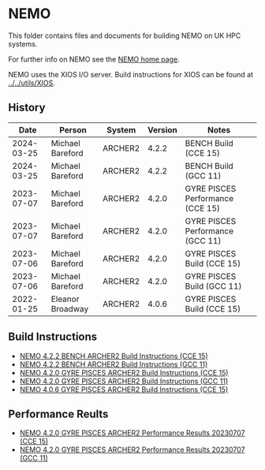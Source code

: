 NEMO
=====

This folder contains files and documents for building NEMO on UK HPC systems.

For further info on NEMO see the [NEMO home page](https://www.nemo-ocean.eu/).

NEMO uses the XIOS I/O server. Build instructions for XIOS can be found at
[../../utils/XIOS](../../utils/XIOS).

History
-------

 Date | Person | System | Version | Notes
 ---- | ------ | ------ | ------- | -----
 2024-03-25 | Michael Bareford | ARCHER2 | 4.2.2 | BENCH Build (CCE 15)
 2024-03-25 | Michael Bareford | ARCHER2 | 4.2.2 | BENCH Build (GCC 11)
 2023-07-07 | Michael Bareford | ARCHER2 | 4.2.0 | GYRE PISCES Performance (CCE 15)
 2023-07-07 | Michael Bareford | ARCHER2 | 4.2.0 | GYRE PISCES Performance (GCC 11)
 2023-07-06 | Michael Bareford | ARCHER2 | 4.2.0 | GYRE PISCES Build (CCE 15)
 2023-07-06 | Michael Bareford | ARCHER2 | 4.2.0 | GYRE PISCES Build (GCC 11)
 2022-01-25 | Eleanor Broadway | ARCHER2 | 4.0.6 | GYRE PISCES Build (CCE 15)

Build Instructions
------------------

* [NEMO 4.2.2 BENCH ARCHER2 Build Instructions (CCE 15)](build_nemo_4.2.2_bench_archer2_cce15.md)
* [NEMO 4.2.2 BENCH ARCHER2 Build Instructions (GCC 11)](build_nemo_4.2.2_bench_archer2_gcc11.md)
* [NEMO 4.2.0 GYRE PISCES ARCHER2 Build Instructions (CCE 15)](build_nemo_4.2.0_gyre_pisces_archer2_cce15.md)
* [NEMO 4.2.0 GYRE PISCES ARCHER2 Build Instructions (GCC 11)](build_nemo_4.2.0_gyre_pisces_archer2_gcc11.md)
* [NEMO 4.0.6 GYRE PISCES ARCHER2 Build Instructions (CCE 15)](build_nemo_4.0.6_gyre_pisces_archer2_cce15.md)

Performance Reults
------------------

* [NEMO 4.2.0 GYRE PISCES ARCHER2 Performance Results 20230707 (CCE 15)](performance_nemo_4.2.0_gyre_pisces_archer2_20230707_cce15.md)
* [NEMO 4.2.0 GYRE PISCES ARCHER2 Performance Results 20230707 (GCC 11)](performance_nemo_4.2.0_gyre_pisces_archer2_20230707_gcc11.md)
